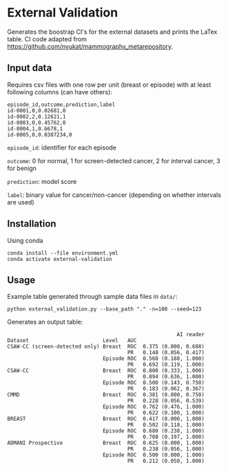 # External Validation

Generates the boostrap CI's for the external datasets and prints the LaTex table. CI code adapted from https://github.com/nyukat/mammography_metarepository.

## Input data

Requires csv files with one row per unit (breast or episode) with at least following columns (can have others):
```
episode_id,outcome,prediction,label
id-0001,0,0.02681,0
id-0002,2,0.12621,1
id-0003,0,0.45762,0
id-0004,1,0.6678,1
id-0005,0,0.0387234,0
```
`episode_id`: identifier for each episode

`outcome`: 0 for normal, 1 for screen-detected cancer, 2 for interval cancer, 3 for benign

`prediction`: model score

`label`: binary value for cancer/non-cancer (depending on whether intervals are used)

## Installation
Using conda

```
conda install --file environment.yml
conda activate external-validation
```

## Usage

Example table generated through sample data files in `data/`:
```
python external_validation.py --base_path "." -n=100 --seed=123
``````

Generates an output table:

```
                                                       AI reader
Dataset                        Level   AUC                      
CSAW-CC (screen-detected only) Breast  ROC  0.375 (0.000, 0.688)
                                       PR   0.148 (0.056, 0.417)
                               Episode ROC  0.560 (0.188, 1.000)
                                       PR   0.692 (0.119, 1.000)
CSAW-CC                        Breast  ROC  0.800 (0.333, 1.000)
                                       PR   0.894 (0.636, 1.000)
                               Episode ROC  0.500 (0.143, 0.750)
                                       PR   0.183 (0.062, 0.367)
CMMD                           Breast  ROC  0.381 (0.000, 0.750)
                                       PR   0.228 (0.056, 0.539)
                               Episode ROC  0.762 (0.476, 1.000)
                                       PR   0.622 (0.100, 1.000)
BREAST                         Breast  ROC  0.417 (0.000, 1.000)
                                       PR   0.502 (0.118, 1.000)
                               Episode ROC  0.680 (0.238, 1.000)
                                       PR   0.708 (0.197, 1.000)
ADMANI Prospective             Breast  ROC  0.625 (0.000, 1.000)
                                       PR   0.238 (0.056, 1.000)
                               Episode ROC  0.500 (0.000, 1.000)
                                       PR   0.212 (0.050, 1.000)
```
